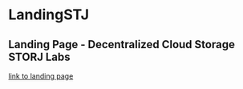 # LandingSTJ
## Landing Page - Decentralized Cloud Storage STORJ Labs
[link to landing page](bethecloud.netlify.app)
